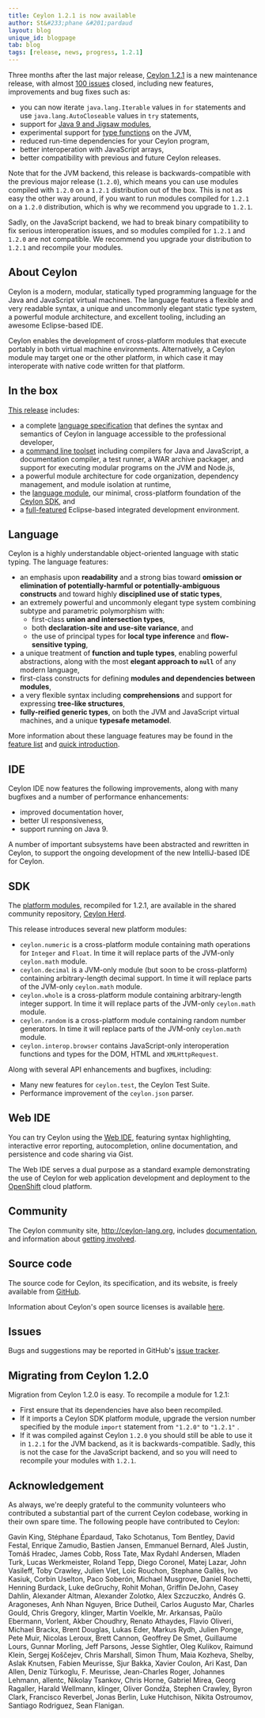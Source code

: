 ```yaml
---
title: Ceylon 1.2.1 is now available
author: St&#233;phane &#201;pardaud
layout: blog
unique_id: blogpage
tab: blog
tags: [release, news, progress, 1.2.1]
---
```


[spec]: /documentation/1.2/spec
[toolset]: /documentation/1.2/reference/tool/ceylon/subcommands/index.html
[ceylon.language]: https://herd.ceylon-lang.org/modules/ceylon.language
[sdk]: https://modules.ceylon-lang.org/categories/SDK
[ide features]: /documentation/1.2/ide/features/
[Ceylon Herd]: https://herd.ceylon-lang.org
[documentation]: /documentation/1.2
[license]: /code/licenses/
[community]: /community/
[download]: /download/
[git]: https://github.com/ceylon
[issues]: /code/issues
[Web IDE]: http://try.ceylon-lang.org
[quick-intro]: /documentation/1.2/introduction/
[OpenShift]: http://openshift.com

Three months after the last major release,
[Ceylon 1.2.1][download] is a new maintenance release, 
with almost [100 issues][] closed, including new features,
improvements and bug fixes such as:

- you can now iterate `java.lang.Iterable` values in `for` statements
  and use `java.lang.AutoCloseable` values in `try` statements,
- support for [Java 9 and Jigsaw modules](/blog/2015/12/17/java9-jigsaw),
- experimental support for [type functions][] on the JVM,
- reduced run-time dependencies for your Ceylon program,
- better interoperation with JavaScript arrays,
- better compatibility with previous and future Ceylon releases. 

Note that for the JVM backend, this release is backwards-compatible
with the previous major release (`1.2.0`), which means you can use
modules compiled with `1.2.0` on a `1.2.1` distribution out of the box.
This is not as easy the other way around, if you want to run modules
compiled for `1.2.1` on a `1.2.0` distribution, which is why we 
recommend you upgrade to `1.2.1`.

Sadly, on the JavaScript backend, we had to break binary compatibility
to fix serious interoperation issues, and so modules compiled for `1.2.1`
and `1.2.0` are not compatible. We recommend you upgrade your distribution
to `1.2.1` and recompile your modules.

[type functions]: /blog/2015/06/03/generic-function-refs/
[100 issues]: https://github.com/ceylon/ceylon/issues?q=is%3Aissue+milestone%3A1.2.1+is%3Aclosed

## About Ceylon

Ceylon is a modern, modular, statically typed programming 
language for the Java and JavaScript virtual machines. The
language features a flexible and very readable syntax, a 
unique and uncommonly elegant static type system, a powerful 
module architecture, and excellent tooling, including an 
awesome Eclipse-based IDE.

Ceylon enables the development of cross-platform modules 
that execute portably in both virtual machine environments. 
Alternatively, a Ceylon module may target one or the other 
platform, in which case it may interoperate with native code 
written for that platform.

## In the box

[This release][download] includes:

- a complete [language specification][spec] that defines the 
  syntax and semantics of Ceylon in language accessible to 
  the professional developer,
- a [command line toolset][toolset] including compilers for 
  Java and JavaScript, a documentation compiler, a test 
  runner, a WAR archive packager, and support for executing 
  modular programs on the JVM and Node.js,
- a powerful module architecture for code organization,
  dependency management, and module isolation at runtime,
- the [language module][ceylon.language], our minimal, 
  cross-platform foundation of the [Ceylon SDK][sdk], and
- a [full-featured][ide features] Eclipse-based integrated 
  development environment.

## Language

Ceylon is a highly understandable object-oriented language 
with static typing. The language features:

- an emphasis upon __readability__ and a strong bias toward 
  __omission or elimination of potentially-harmful or 
  potentially-ambiguous constructs__ and toward highly 
  __disciplined use of static types__,
- an extremely powerful and uncommonly elegant type system 
  combining subtype and parametric polymorphism with:
  - first-class __union and intersection types__, 
  - both __declaration-site and use-site variance__, and
  - the use of principal types for __local type inference__ 
    and __flow-sensitive typing__,
- a unique treatment of __function and tuple types__, 
  enabling powerful abstractions, along with the most 
  __elegant approach to `null`__ of any modern language, 
- first-class constructs for defining __modules and 
  dependencies between modules__,
- a very flexible syntax including __comprehensions__ and 
  support for expressing __tree-like structures__,
- __fully-reified generic types__, on both the JVM and
  JavaScript virtual machines, and a unique __typesafe 
  metamodel__.

More information about these language features may be
found in the [feature list](/features) and 
[quick introduction][quick-intro].

## IDE

Ceylon IDE now features the following improvements, along
with many bugfixes and a number of performance enhancements:

- improved documentation hover,
- better UI responsiveness,
- support running on Java 9.

A number of important subsystems have been abstracted and
rewritten in Ceylon, to support the ongoing development of
the new IntelliJ-based IDE for Ceylon.

## SDK

The [platform modules][sdk], recompiled for 1.2.1, are 
available in the shared community repository, [Ceylon Herd][].

This release introduces several new platform modules:

- `ceylon.numeric` is a cross-platform module containing math
operations for `Integer` and `Float`. In time it will replace parts of
the JVM-only `ceylon.math` module.
- `ceylon.decimal` is a JVM-only module (but soon to be cross-platform) 
containing arbitrary-length decimal support. In time it will replace parts of
the JVM-only `ceylon.math` module.
- `ceylon.whole` is a cross-platform module containing arbitrary-length
integer support. In time it will replace parts of
the JVM-only `ceylon.math` module.
- `ceylon.random` is a cross-platform module containing random number
generators. In time it will replace parts of
the JVM-only `ceylon.math` module.
- `ceylon.interop.browser` contains JavaScript-only interoperation
functions and types for the DOM, HTML and `XMLHttpRequest`.

Along with several API enhancements and bugfixes, including:

- Many new features for `ceylon.test`, the Ceylon Test Suite.
- Performance improvement of the `ceylon.json` parser.

## Web IDE

You can try Ceylon using the [Web IDE][], featuring syntax highlighting, 
interactive error reporting, autocompletion, online 
documentation, and persistence and code sharing via Gist.

The Web IDE serves a dual purpose as a standard example
demonstrating the use of Ceylon for web application 
development and deployment to the [OpenShift][] cloud 
platform.

## Community

The Ceylon community site, <http://ceylon-lang.org>, includes 
[documentation][], and information about 
[getting involved][community].

## Source code

The source code for Ceylon, its specification, and its website,
is freely available from [GitHub][git].

Information about Ceylon's open source licenses is available 
[here][license].

## Issues

Bugs and suggestions may be reported in GitHub's 
[issue tracker][issues].

## Migrating from Ceylon 1.2.0

Migration from Ceylon 1.2.0 is easy. To recompile a module for 
1.2.1:

- First ensure that its dependencies have also been 
  recompiled.
- If it imports a Ceylon SDK platform module, upgrade the 
  version number specified by the module `import` statement 
  from `"1.2.0"` to `"1.2.1"` .
- If it was compiled against Ceylon `1.2.0` you should still
  be able to use it in `1.2.1` for the JVM backend,
  as it is backwards-compatible. Sadly, this is not the case
  for the JavaScript backend, and so you will need to recompile
  your modules with `1.2.1`.

## Acknowledgement

As always, we're deeply grateful to the community volunteers 
who contributed a substantial part of the current Ceylon 
codebase, working in their own spare time. The following 
people have contributed to Ceylon:

Gavin King, Stéphane Épardaud, Tako Schotanus, Tom Bentley,
David Festal, Enrique Zamudio, Bastien Jansen, 
Emmanuel Bernard, Aleš Justin, Tomáš Hradec, James Cobb, 
Ross Tate, Max Rydahl Andersen, Mladen Turk, 
Lucas Werkmeister, Roland Tepp, Diego Coronel, Matej Lazar, 
John Vasileff, Toby Crawley, Julien Viet, Loic Rouchon, 
Stephane Gallès, Ivo Kasiuk, Corbin Uselton, Paco Soberón,
Michael Musgrove, Daniel Rochetti, Henning Burdack, 
Luke deGruchy, Rohit Mohan, Griffin DeJohn, Casey Dahlin, 
Alexander Altman, Alexander Zolotko, Alex Szczuczko, 
Andrés G. Aragoneses, Anh Nhan Nguyen, Brice Dutheil, 
Carlos Augusto Mar, Charles Gould, Chris Gregory, klinger, 
Martin Voelkle, Mr. Arkansas, Paŭlo Ebermann, Vorlent, 
Akber Choudhry, Renato Athaydes, Flavio Oliveri, 
Michael Brackx, Brent Douglas, Lukas Eder, Markus Rydh, 
Julien Ponge, Pete Muir, Nicolas Leroux, Brett Cannon, 
Geoffrey De Smet, Guillaume Lours, Gunnar Morling, 
Jeff Parsons, Jesse Sightler, Oleg Kulikov, Raimund Klein, 
Sergej Koščejev, Chris Marshall, Simon Thum, Maia Kozheva, 
Shelby, Aslak Knutsen, Fabien Meurisse, Sjur Bakka, 
Xavier Coulon, Ari Kast, Dan Allen, Deniz Türkoglu, 
F. Meurisse, Jean-Charles Roger, Johannes Lehmann, allentc, 
Nikolay Tsankov, Chris Horne, Gabriel Mirea, Georg Ragaller, 
Harald Wellmann, klinger, Oliver Gondža, Stephen Crawley,
Byron Clark, Francisco Reverbel, Jonas Berlin, Luke Hutchison,
Nikita Ostroumov, Santiago Rodriguez, Sean Flanigan.
